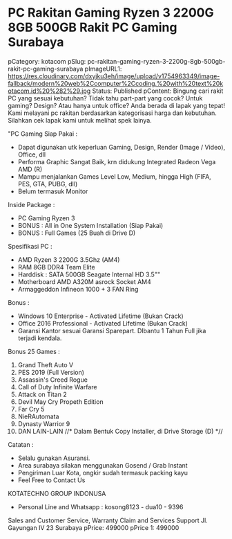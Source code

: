# PC Rakitan Gaming Ryzen 3 2200G 8GB 500GB Rakit PC Gaming Surabaya

pCategory: kotacom
pSlug: pc-rakitan-gaming-ryzen-3-2200g-8gb-500gb-rakit-pc-gaming-surabaya
pImageURL1: https://res.cloudinary.com/dxyjku3eh/image/upload/v1754963349/image-fallback/modern%20web%2Ccomputer%2Ccoding.%20with%20text%20kotacom.id%20%282%29.jpg
Status: Published
pContent: Bingung cari rakit PC yang sesuai kebutuhan? Tidak tahu part-part yang cocok?
Untuk gaming? Design? Atau hanya untuk office? 
Anda berada di lapak yang tepat!
Kami melayani pc rakitan berdasarkan kategorisasi harga dan kebutuhan. 
Silahkan cek lapak kami untuk melihat spek lainya.

"PC Gaming Siap Pakai :
- Dapat digunakan utk keperluan Gaming, Design, Render (Image / Video), Office, dll
- Performa Graphic Sangat Baik, krn didukung Integrated Radeon Vega AMD (R)
- Mampu menjalankan Games Level Low, Medium, hingga High (FIFA, PES, GTA, PUBG, dll)
- Belum termasuk Monitor

Inside Package :
- PC Gaming Ryzen 3
- BONUS : All in One System Installation (Siap Pakai)
- BONUS : Full Games (25 Buah di Drive D)


Spesifikasi PC : 
- AMD Ryzen 3 2200G 3.5Ghz (AM4)
- RAM 8GB DDR4 Team Elite 
- Harddisk : SATA 500GB Seagate Internal HD 3.5""
- Motherboard AMD A320M asrock Socket AM4
- Armaggeddon Infineon 1000 + 3 FAN Ring

Bonus :
- Windows 10 Enterprise - Activated Lifetime (Bukan Crack)
- Office 2016 Professional - Activated Lifetime (Bukan Crack) 
- Garansi Kantor sesuai Garansi Sparepart. DIbantu 1 Tahun Full jika terjadi kendala. 

Bonus 25 Games :
1. Grand Theft Auto V
2. PES 2019 (Full Version)
3. Assassin&apos;s Creed Rogue
4. Call of Duty Infinite Warfare
5. Attack on Titan 2
6. Devil May Cry Propeth Edition
7. Far Cry 5
8. NieRAutomata
9. Dynasty Warrior 9
10. DAN LAIN-LAIN
//* Dalam Bentuk Copy Installer, di Drive Storage (D) *//

Catatan :
- Selalu gunakan Asuransi.
- Area surabaya silakan menggunakan Gosend / Grab Instant
- Pengiriman Luar Kota, ongkir sudah termasuk packing kayu
- Feel Free to Contact Us

KOTATECHNO GROUP INDONUSA
- Personal Line and Whatsapp : kosong8123 - dua10 - 9396

Sales and Customer Service, Warranty Claim and Services Support
Jl. Gayungan IV 23 Surabaya
pPrice: 499000
pPrice 1: 499000